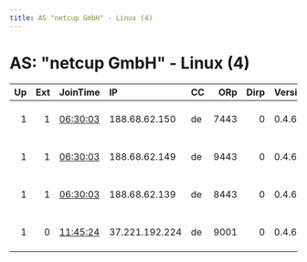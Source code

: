 ```yaml
---
title: AS "netcup GmbH" - Linux (4)
---
```


# AS: "netcup GmbH" - Linux (4)

|   Up |   Ext | JoinTime                                                                                              | IP             | CC   |   ORp |   Dirp | Version   | Contact                      | Nickname          |   eFamMembers |
|-----:|------:|:------------------------------------------------------------------------------------------------------|:---------------|:-----|------:|-------:|:----------|:-----------------------------|:------------------|--------------:|
|    1 |     1 | [06:30:03](https://nusenu.github.io/OrNetStats/w/relay/1D5A97D33DE2905E58E6A9276BBF16D9E66C83AC.html) | 188.68.62.150  | de   |  7443 |      0 | 0.4.6.8   | Nona Admin &lt;nono6661935 A | darklab7          |             8 |
|    1 |     1 | [06:30:03](https://nusenu.github.io/OrNetStats/w/relay/9E39B20F8D4732A7A409C6AFE86252CA40172051.html) | 188.68.62.149  | de   |  9443 |      0 | 0.4.6.8   | Nona Admin &lt;nono6661935 A | darklab9          |             8 |
|    1 |     1 | [06:30:03](https://nusenu.github.io/OrNetStats/w/relay/F1C163CCE5DC15DDC15B71D50E575401F9772F59.html) | 188.68.62.139  | de   |  8443 |      0 | 0.4.6.8   | Nona Admin &lt;nono6661935 A | darklab8          |             8 |
|    1 |     0 | [11:45:24](https://nusenu.github.io/OrNetStats/w/relay/6856BC9E77AAE0E72C4E0F8FC4C8E1BAD7007F92.html) | 37.221.192.224 | de   |  9001 |      0 | 0.4.6.8   | abuse at nevrlands dot de    | nevrlands0nWgcTYg |             1 |

